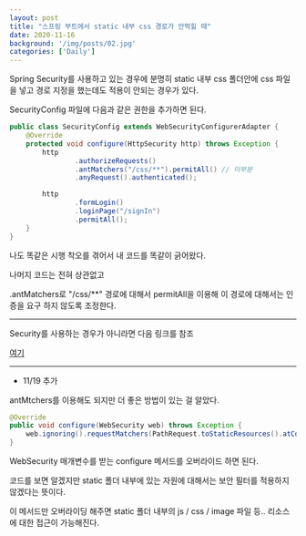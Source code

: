 ```yaml
---
layout: post
title: "스프링 부트에서 static 내부 css 경로가 안먹힐 때"
date: 2020-11-16
background: '/img/posts/02.jpg'
categories: ['Daily']
---
```



Spring Security를 사용하고 있는 경우에 분명히 static 내부 css 폴더안에 css 파일을 넣고 경로 지정을 했는데도 적용이 안되는 경우가 있다.

SecurityConfig 파일에 다음과 같은 권한을 추가하면 된다.

```java
public class SecurityConfig extends WebSecurityConfigurerAdapter {
    @Override
    protected void configure(HttpSecurity http) throws Exception {
        http
                .authorizeRequests()
                .antMatchers("/css/**").permitAll() // 이부분
                .anyRequest().authenticated();

        http
                .formLogin()
                .loginPage("/signIn")
                .permitAll();
    }
}
```
나도 똑같은 시행 착오를 겪어서 내 코드를 똑같이 긁어왔다.

나머지 코드는 전혀 상관없고

.antMatchers로 "/css/**" 경로에 대해서 permitAll을 이용해 이 경로에 대해서는 인증을 요구 하지 않도록 조정한다.

---

Security를 사용하는 경우가 아니라면 다음 링크를 참조

[여기](https://stackoverflow.com/questions/27170772/where-to-put-static-files-such-as-css-in-a-spring-boot-project)


----

  + 11/19 추가


antMtchers를 이용해도 되지만 더 좋은 방법이 있는 걸 알았다.

```java
@Override
public void configure(WebSecurity web) throws Exception {
    web.ignoring().requestMatchers(PathRequest.toStaticResources().atCommonLocations());
}
```

WebSecurity 매개변수를 받는 configure 메서드를 오버라이드 하면 된다.

코드를 보면 알겠지만 static 폴더 내부에 있는 자원에 대해서는 보안 필터를 적용하지 않겠다는 뜻이다.

이 메서드만 오버라이딩 해주면 static 폴더 내부의 js / css / image 파일 등.. 리소스에 대한 접근이 가능해진다.





